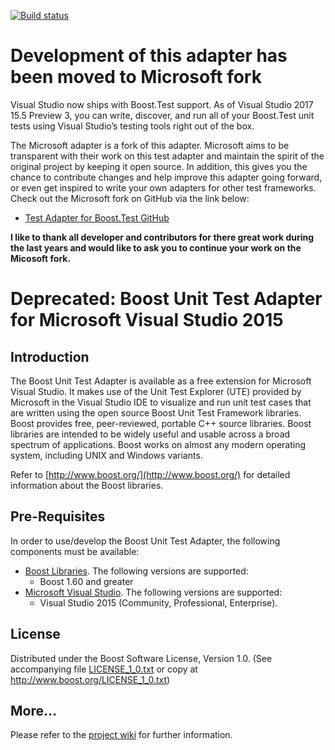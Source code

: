[![Build status](https://ci.appveyor.com/api/projects/status/28lw0jb0k19ekmtq/branch/master?svg=true)](https://ci.appveyor.com/project/guwirth/vs-boost-unit-test-adapter/branch/master)

# Development of this adapter has been moved to Microsoft fork

Visual Studio now ships with Boost.Test support. As of Visual Studio 2017 15.5 Preview 3, you can write, discover, and run all of your Boost.Test unit tests using Visual Studio’s testing tools right out of the box.

The Microsoft adapter is a fork of this adapter. Microsoft aims to be transparent with their work on this test adapter and maintain the spirit of the original project by keeping it open source. In addition, this gives you the chance to contribute changes and help improve this adapter going forward, or even get inspired to write your own adapters for other test frameworks. Check out the Microsoft fork on GitHub via the link below:
* [Test Adapter for Boost.Test GitHub](https://github.com/microsoft/vs-boost-unit-test-adapter)

**I like to thank all developer and contributors for there great work during the last years and would like to ask you to continue your work on the Micosoft fork.**



# Deprecated: Boost Unit Test Adapter for Microsoft Visual Studio 2015

## Introduction
The Boost Unit Test Adapter is available as a free extension for Microsoft Visual Studio. It makes use of the Unit Test Explorer (UTE) provided by Microsoft in the Visual Studio IDE to visualize and run unit test cases that are written using the open source Boost Unit Test Framework libraries. Boost provides free, peer-reviewed, portable C++ source libraries. Boost libraries are intended to be widely useful and usable across a broad spectrum of applications. Boost works on almost any modern operating system, including UNIX and Windows variants.

Refer to [http://www.boost.org/](http://www.boost.org/) for detailed information about the Boost libraries.

## Pre-Requisites

In order to use/develop the Boost Unit Test Adapter, the following components must be available:  
- [Boost Libraries](http://www.boost.org/users/download/). The following versions are supported:
  + Boost 1.60 and greater
- [Microsoft Visual Studio](https://www.visualstudio.com/). The following versions are supported:
  + Visual Studio 2015 (Community, Professional, Enterprise).

## License
Distributed under the Boost Software License, Version 1.0. (See accompanying file [LICENSE_1_0.txt](https://github.com/etas/vs-boost-unit-test-adapter/blob/master/BoostTestPlugin/LICENSE_1_0.txt) or copy at http://www.boost.org/LICENSE_1_0.txt)

## More...

Please refer to the [project wiki](https://github.com/etas/vs-boost-unit-test-adapter/wiki) for further information.
